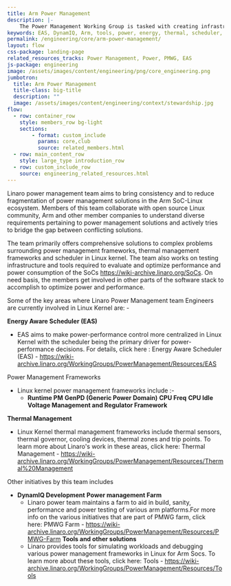 ```yaml
---
title: Arm Power Management
description: |-
    The Power Management Working Group is tasked with creating infrastructure, guidelines and tools to enable superior power management on multiple Arm SoCs.
keywords: EAS, DynamIQ, Arm, tools, power, energy, thermal, scheduler, big.LITTLE
permalink: /engineering/core/arm-power-management/
layout: flow
css-package: landing-page
related_resources_tracks: Power Management, Power, PMWG, EAS
js-package: engineering
image: /assets/images/content/engineering/png/core_engineering.png
jumbotron:
  title: Arm Power Management
  title-class: big-title
  description: ""
  image: /assets/images/content/engineering/context/stewardship.jpg
flow:
  - row: container_row
    style: members_row bg-light
    sections:
        - format: custom_include
          params: core,club
          source: related_members.html
  - row: main_content_row
    style: large_type introduction_row
  - row: custom_include_row
    source: engineering_related_resources.html
---
```

Linaro power management team aims to bring consistency and to reduce fragmentation of power management solutions in the Arm SoC-Linux ecosystem. Members of this team collaborate with open source Linux community, Arm and other member companies to understand diverse requirements pertaining to power management solutions and actively tries to bridge the gap between conflicting solutions.

The team primarily offers comprehensive solutions to complex problems surrounding power management frameworks, thermal management frameworks and scheduler in Linux kernel. The team also works on testing infrastructure and tools required to evaluate and optimize performance and power consumption of the SoCs https://wiki-archive.linaro.org/SoCs. On need basis, the members get involved in other parts of the software stack to accomplish to optimize power and performance.

Some of the key areas where Linaro Power Management team Engineers are currently involved in Linux Kernel are: -

**Energy Aware Scheduler (EAS)**

- EAS aims to make power-performance control more centralized in Linux Kernel with the scheduler being the primary driver for power-performance decisions. For details, click here : Energy Aware Scheduler (EAS) - https://wiki-archive.linaro.org/WorkingGroups/PowerManagement/Resources/EAS

Power Management Frameworks

- Linux kernel power management frameworks include :-
    - **Runtime PM** **GenPD (Generic Power Domain)** **CPU Freq** **CPU Idle** **Voltage Management and Regulator Framework**

**Thermal Management**

- Linux Kernel thermal management frameworks include thermal sensors, thermal governor, cooling devices, thermal zones and trip points. To learn more about Linaro's work in these areas, click here: Thermal Management - https://wiki-archive.linaro.org/WorkingGroups/PowerManagement/Resources/Thermal%20Management

Other initiatives by this team includes

- **DynamIQ Development** **Power management Farm**
    - Linaro power team maintains a farm to aid in build, sanity, performance and power testing of various arm platforms.For more info on the various initiatives that are part of PMWG farm, click here: PMWG Farm - https://wiki-archive.linaro.org/WorkingGroups/PowerManagement/Resources/PMWG-Farm
**Tools and other solutions**
    - Linaro provides tools for simulating workloads and debugging various power management frameworks in Linux for Arm Socs. To learn more about these tools, click here: Tools - https://wiki-archive.linaro.org/WorkingGroups/PowerManagement/Resources/Tools
